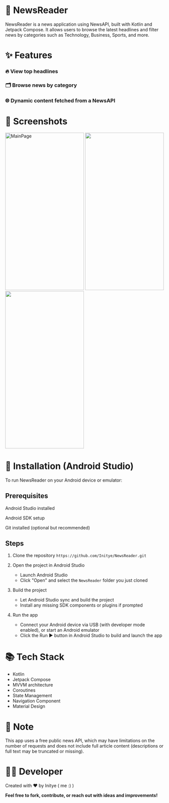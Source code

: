 # 📰 NewsReader
NewsReader is a  news application using NewsAPI, built with Kotlin and Jetpack Compose. It allows users to browse the latest headlines and filter news by categories such as Technology, Business, Sports, and more.

# ✨ Features
### 🔥 View top headlines

### 🗂️ Browse news by category

### 🌐 Dynamic content fetched from a NewsAPI

# 📸 Screenshots

<p float="left">
   <img src="https://github.com/user-attachments/assets/71d7a978-b144-4fd3-a673-ceefdbb12ce7" alt="MainPage" width="250" height="500"/>
   <img src="https://github.com/user-attachments/assets/d485b134-7475-4a4d-aad3-570b1485a30b" alt="" width="250" height="500"/>
   <img src="https://github.com/user-attachments/assets/c8de2cb9-7872-4b24-9613-b68023842a62" alt="" width="250" height="500"/>
</p>

# 🚀 Installation (Android Studio)
To run NewsReader on your Android device or emulator:

## Prerequisites
Android Studio installed

Android SDK setup

Git installed (optional but recommended)

## Steps
1. Clone the repository
```https://github.com/Initye/NewsReader.git```
2. Open the project in Android Studio  
   - Launch Android Studio  
   - Click "Open" and select the `NewsReader` folder you just cloned

3. Build the project  
   - Let Android Studio sync and build the project  
   - Install any missing SDK components or plugins if prompted

4. Run the app  
   - Connect your Android device via USB (with developer mode enabled), or start an Android emulator  
   - Click the Run ▶️ button in Android Studio to build and launch the app
     
# 📚 Tech Stack
- Kotlin
- Jetpack Compose
- MVVM architecture
- Coroutines
- State Management
- Navigation Component
- Material Design

# 📌 Note
This app uses a free public news API, which may have limitations on the number of requests and does not include full article content (descriptions or full text may be truncated or missing).

# 👨‍💻 Developer
Created with ❤️ by Initye ( me :) )

**Feel free to fork, contribute, or reach out with ideas and improvements!**
